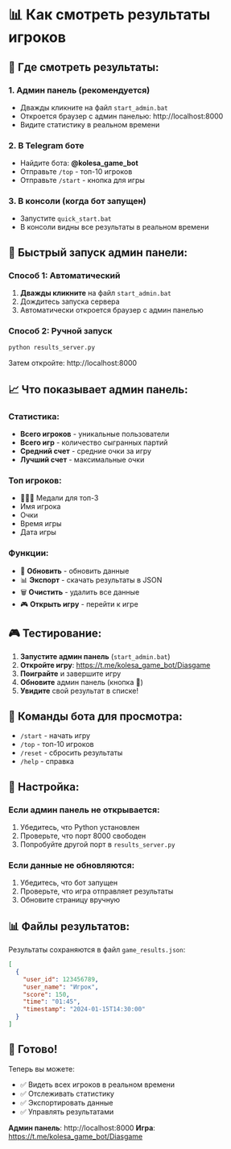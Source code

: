 # 📊 Как смотреть результаты игроков

## 🎯 Где смотреть результаты:

### 1. **Админ панель (рекомендуется)**
- Дважды кликните на файл `start_admin.bat`
- Откроется браузер с админ панелью: http://localhost:8000
- Видите статистику в реальном времени

### 2. **В Telegram боте**
- Найдите бота: **@kolesa_game_bot**
- Отправьте `/top` - топ-10 игроков
- Отправьте `/start` - кнопка для игры

### 3. **В консоли (когда бот запущен)**
- Запустите `quick_start.bat`
- В консоли видны все результаты в реальном времени

## 🚀 Быстрый запуск админ панели:

### Способ 1: Автоматический
1. **Дважды кликните** на файл `start_admin.bat`
2. Дождитесь запуска сервера
3. Автоматически откроется браузер с админ панелью

### Способ 2: Ручной запуск
```bash
python results_server.py
```
Затем откройте: http://localhost:8000

## 📈 Что показывает админ панель:

### Статистика:
- **Всего игроков** - уникальные пользователи
- **Всего игр** - количество сыгранных партий
- **Средний счет** - средние очки за игру
- **Лучший счет** - максимальные очки

### Топ игроков:
- 🥇🥈🥉 Медали для топ-3
- Имя игрока
- Очки
- Время игры
- Дата игры

### Функции:
- 🔄 **Обновить** - обновить данные
- 📊 **Экспорт** - скачать результаты в JSON
- 🗑️ **Очистить** - удалить все данные
- 🎮 **Открыть игру** - перейти к игре

## 🎮 Тестирование:

1. **Запустите админ панель** (`start_admin.bat`)
2. **Откройте игру**: https://t.me/kolesa_game_bot/Diasgame
3. **Поиграйте** и завершите игру
4. **Обновите** админ панель (кнопка 🔄)
5. **Увидите** свой результат в списке!

## 📱 Команды бота для просмотра:

- `/start` - начать игру
- `/top` - топ-10 игроков
- `/reset` - сбросить результаты
- `/help` - справка

## 🔧 Настройка:

### Если админ панель не открывается:
1. Убедитесь, что Python установлен
2. Проверьте, что порт 8000 свободен
3. Попробуйте другой порт в `results_server.py`

### Если данные не обновляются:
1. Убедитесь, что бот запущен
2. Проверьте, что игра отправляет результаты
3. Обновите страницу вручную

## 📊 Файлы результатов:

Результаты сохраняются в файл `game_results.json`:
```json
[
  {
    "user_id": 123456789,
    "user_name": "Игрок",
    "score": 150,
    "time": "01:45",
    "timestamp": "2024-01-15T14:30:00"
  }
]
```

## 🎯 Готово!

Теперь вы можете:
- ✅ Видеть всех игроков в реальном времени
- ✅ Отслеживать статистику
- ✅ Экспортировать данные
- ✅ Управлять результатами

**Админ панель**: http://localhost:8000
**Игра**: https://t.me/kolesa_game_bot/Diasgame 